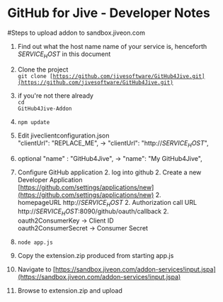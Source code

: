 GitHub for Jive - Developer Notes
=================================

#Steps to upload addon to sandbox.jiveon.com

1.  Find out what the host name name of your service is, henceforth $SERVICE_HOST$ in this document
1.  Clone the project<br/>
    <code>git clone [https://github.com/jivesoftware/GitHub4Jive.git](https://github.com/jivesoftware/GitHub4Jive.git)</code>
1.  if you're not there already <br/>
    <code>cd GitHub4Jive-Addon</code> 
1.  <code>npm update</code>
1.  Edit jiveclientconfiguration.json <br/>
     "clientUrl": "REPLACE_ME", -> "clientUrl": "http://$SERVICE_HOST$",
1.  optional "name" : "GitHub4Jive", -> "name": "My GitHub4Jive",
1.  Configure GitHub application
    2.  log into github
    2. 
        Create a new Developer Application<br/>
        [https://github.com/settings/applications/new](https://github.com/settings/applications/new)
    2.  
        homepageURL
        http://$SERVICE_HOST$
    2. 
        Authorization call URL<br/>
        http://$SERVICE_HOST$:8090/github/oauth/callback
    2.  
        oauth2ConsumerKey -> Client ID<br/>
        oauth2ConsumerSecret -> Consumer Secret

1.  <code>node app.js</code>
1.  Copy the extension.zip produced from starting app.js
1.  Navigate to [https://sandbox.jiveon.com/addon-services!input.jspa](https://sandbox.jiveon.com/addon-services!input.jspa)
1.  Browse to extension.zip and upload
